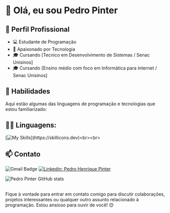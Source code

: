 # 👋 Olá, eu sou Pedro Pinter

## 💼 Perfil Profissional

- 💻 Estudante de Programação
- 🌱 Apaixonado por Tecnologia
- 🎓 Cursando [Tecnico em Desenvolvimento de Sistemas / Senac Unisinos]
- 🎓 Cursando [Ensino médio com foco em Informática para internet / Senac Unisinos]


## 🚀 Habilidades

Aqui estão algumas das linguagens de programação e tecnologias que estou familiarizado:

## 👨‍💻 Linguagens: 
[![My Skills]([https://skillicons.dev/icons?i=java,html,css,javascript,php](https://skillicons.dev/icons?i=java,html,css,javascript,typescript,bootstrap,nodejs,react,mysql,git))](https://skillicons.dev)<br><br>

## 📫 Contato

![Gmail Badge](https://img.shields.io/badge/-{SeuEmail}-006bed?style=flat-square&logo=Gmail&logoColor=white&link=mailto:{pedrohenripinter0@gmail.com})
[![Linkedin: Pedro Henrique Pinter](https://img.shields.io/badge/-ellendias-blue?style=flat-square&logo=Linkedin&logoColor=white&link=https://www.linkedin.com/in/devellenias/)](https://www.linkedin.com/in/pedrohenripinter/)

![Pedro Pinter GitHub stats](https://github-readme-stats.vercel.app/api?username=pedropinter&show_icons=true&theme=dark) <br><br>

Fique à vontade para entrar em contato comigo para discutir colaborações, projetos interessantes ou qualquer outro assunto relacionado à programação. Estou ansioso para ouvir de você! 😊
